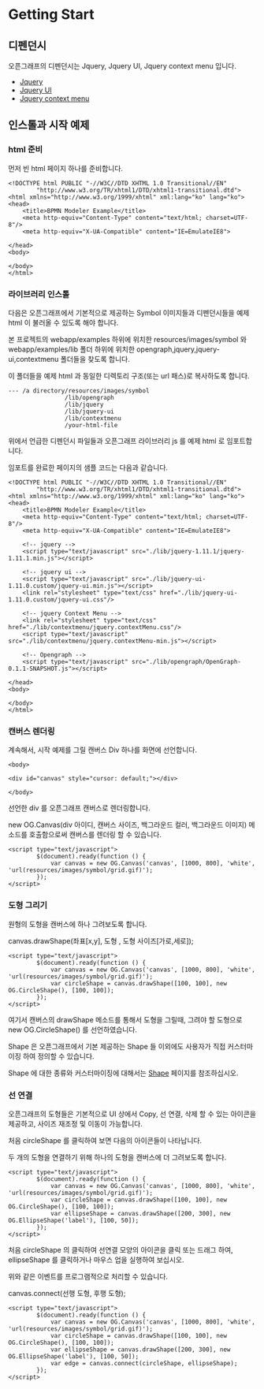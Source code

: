 Getting Start
=============

## 디펜던시

오픈그래프의 디펜던시는 Jquery, Jquery UI, Jquery context menu 입니다.
 
 - [Jquery](https://jquery.com/)
 - [Jquery UI](https://jqueryui.com/)
 - [Jquery context menu](http://swisnl.github.io/jQuery-contextMenu/index.html)
 
## 인스톨과 시작 예제

### html 준비

먼저 빈 html 페이지 하나를 준비합니다.

```
<!DOCTYPE html PUBLIC "-//W3C//DTD XHTML 1.0 Transitional//EN"
        "http://www.w3.org/TR/xhtml1/DTD/xhtml1-transitional.dtd">
<html xmlns="http://www.w3.org/1999/xhtml" xml:lang="ko" lang="ko">
<head>
    <title>BPMN Modeler Example</title>
    <meta http-equiv="Content-Type" content="text/html; charset=UTF-8"/>
    <meta http-equiv="X-UA-Compatible" content="IE=EmulateIE8">

</head>
<body>

</body>
</html>
```

### 라이브러리 인스톨

다음은 오픈그래프에서 기본적으로 제공하는 Symbol 이미지들과 디펜던시들을 예제 html 이 불러올 수 있도록 해야 합니다.
 
본 프로젝트의 webapp/examples 하위에 위치한 resources/images/symbol 와 webapp/examples/lib 폴더 하위에 위치한 opengraph,jquery,jquery-ui,contextmenu 폴더들을 찾도록 합니다.

이 폴더들을 예제 html 과 동일한 디렉토리 구조(또는 url 패스)로 복사하도록 합니다.

```
--- /a directory/resources/images/symbol
                /lib/opengraph
                /lib/jquery
                /lib/jquery-ui
                /lib/contextmenu
                /your-html-file
```


위에서 언급한 디펜던시 파일들과 오픈그래프 라이브러리 js 를 예제 html 로 임포트합니다.

임포트를 완료한 페이지의 샘플 코드는 다음과 같습니다.

```
<!DOCTYPE html PUBLIC "-//W3C//DTD XHTML 1.0 Transitional//EN"
        "http://www.w3.org/TR/xhtml1/DTD/xhtml1-transitional.dtd">
<html xmlns="http://www.w3.org/1999/xhtml" xml:lang="ko" lang="ko">
<head>
    <title>BPMN Modeler Example</title>
    <meta http-equiv="Content-Type" content="text/html; charset=UTF-8"/>
    <meta http-equiv="X-UA-Compatible" content="IE=EmulateIE8">

    <!-- jquery -->
    <script type="text/javascript" src="./lib/jquery-1.11.1/jquery-1.11.1.min.js"></script>

    <!-- jquery ui -->
    <script type="text/javascript" src="./lib/jquery-ui-1.11.0.custom/jquery-ui.min.js"></script>
    <link rel="stylesheet" type="text/css" href="./lib/jquery-ui-1.11.0.custom/jquery-ui.css"/>

    <!-- jquery Context Menu -->
    <link rel="stylesheet" type="text/css" href="./lib/contextmenu/jquery.contextMenu.css"/>
    <script type="text/javascript" src="./lib/contextmenu/jquery.contextMenu-min.js"></script>

    <!-- Opengraph -->
    <script type="text/javascript" src="./lib/opengraph/OpenGraph-0.1.1-SNAPSHOT.js"></script>

</head>
<body>

</body>
</html>
```

### 캔버스 렌더링

계속해서, 시작 예제를 그릴 캔버스 Div 하나를 화면에 선언합니다.

```
<body>

<div id="canvas" style="cursor: default;"></div>

</body>
```

선언한 div 를 오픈그래프 캔버스로 렌더링합니다.

new OG.Canvas(div 아이디, 캔버스 사이즈, 백그라운드 컬러, 백그라운드 이미지) 메소드를 호출함으로써 캔버스를 렌더링 할 수 있습니다.

```
<script type="text/javascript">
        $(document).ready(function () {
            var canvas = new OG.Canvas('canvas', [1000, 800], 'white', 'url(resources/images/symbol/grid.gif)');
        });
</script>
```

[](images/tutorial/tu-1.png)

### 도형 그리기

원형의 도형을 캔버스에 하나 그려보도록 합니다.

canvas.drawShape(좌표[x,y], 도형 , 도형 사이즈[가로,세로]);

```
<script type="text/javascript">
        $(document).ready(function () {
            var canvas = new OG.Canvas('canvas', [1000, 800], 'white', 'url(resources/images/symbol/grid.gif)');
            var circleShape = canvas.drawShape([100, 100], new OG.CircleShape(), [100, 100]);
        });
</script>
```

[](images/tutorial/tu-2.png)

여기서 캔버스의 drawShape 메소드를 통해서 도형을 그릴때, 그려야 할 도형으로 new OG.CircleShape() 를 선언하였습니다.

Shape 은 오픈그래프에서 기본 제공하는 Shape 들 이외에도 사용자가 직접 커스터마이징 하여 정의할 수 있습니다.

Shape 에 대한 종류와 커스터마이징에 대해서는 [Shape](shape.md) 페이지를 참조하십시오.

### 선 연결

오픈그래프의 도형들은 기본적으로 UI 상에서 Copy, 선 연결, 삭제 할 수 있는 아이콘을 제공하고, 사이즈 재조정 및 이동이 가능합니다.

처음 circleShape 를 클릭하여 보면 다음의 아이콘들이 나타납니다.

[](images/tutorial/tu-3.png)

두 개의 도형을 연결하기 위해 하나의 도형을 캔버스에 더 그려보도록 합니다.

```
<script type="text/javascript">
        $(document).ready(function () {
            var canvas = new OG.Canvas('canvas', [1000, 800], 'white', 'url(resources/images/symbol/grid.gif)');
            var circleShape = canvas.drawShape([100, 100], new OG.CircleShape(), [100, 100]);
            var ellipseShape = canvas.drawShape([200, 300], new OG.EllipseShape('label'), [100, 50]);
        });
</script>
```

처음 circleShape 의 클릭하여 선연결 모양의 아이콘을 클릭 또는 드래그 하여, ellipseShape 를 클릭하거나 마우스 업을 실행하여 보십시오.

[](images/tutorial/tu-4.png)

위와 같은 이벤트를 프로그램적으로 처리할 수 있습니다.

canvas.connect(선행 도형, 후행 도형);

```
<script type="text/javascript">
        $(document).ready(function () {
            var canvas = new OG.Canvas('canvas', [1000, 800], 'white', 'url(resources/images/symbol/grid.gif)');
            var circleShape = canvas.drawShape([100, 100], new OG.CircleShape(), [100, 100]);
            var ellipseShape = canvas.drawShape([200, 300], new OG.EllipseShape('label'), [100, 50]);
            var edge = canvas.connect(circleShape, ellipseShape);
        });
</script>
```









